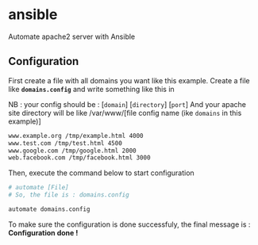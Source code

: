 # ansible

Automate apache2 server with Ansible

## Configuration

First create a file with all domains you want like this example.
Create a file like **`domains.config`** and write something like this in

NB : your config should be : [`domain`] [`directory`] [`port`]
And your apache site directory will be like /var/www/[file config name (ike `domains` in this example)]

```makefile
www.example.org /tmp/example.html 4000
www.test.com /tmp/test.html 4500
www.google.com /tmp/google.html 2000
web.facebook.com /tmp/facebook.html 3000
```

Then, execute the command below to start configuration

```sh
# automate [File] 
# So, the file is : domains.config

automate domains.config
```

To make sure the configuration is done successfuly, the final message is : **Configuration done !**
